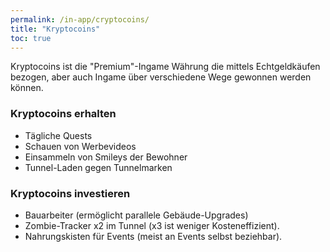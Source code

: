 ```yaml
---
permalink: /in-app/cryptocoins/
title: "Kryptocoins"
toc: true
---
```


Kryptocoins ist die "Premium"-Ingame Währung die mittels Echtgeldkäufen bezogen, aber auch Ingame über verschiedene Wege gewonnen werden können.

### Kryptocoins erhalten

- Tägliche Quests
- Schauen von Werbevideos
- Einsammeln von Smileys der Bewohner
- Tunnel-Laden gegen Tunnelmarken


### Kryptocoins investieren

- Bauarbeiter (ermöglicht parallele Gebäude-Upgrades)
- Zombie-Tracker x2 im Tunnel (x3 ist weniger Kosteneffizient).
- Nahrungskisten für Events (meist an Events selbst beziehbar).